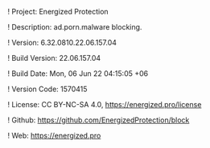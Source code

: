 ! Project: Energized Protection

! Description: ad.porn.malware blocking.

! Version: 6.32.0810.22.06.157.04

! Build Version: 22.06.157.04

! Build Date: Mon, 06 Jun 22 04:15:05 +06

! Version Code: 1570415

! License: CC BY-NC-SA 4.0, https://energized.pro/license

! Github: https://github.com/EnergizedProtection/block

! Web: https://energized.pro
